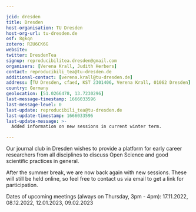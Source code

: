 ```yaml
---

jcid: dresden
title: Dresden
host-organisation: TU Dresden
host-org-url: tu-dresden.de
osf: 8gkqn
zotero: R2U6CK6G
website: 
twitter: DresdenTea
signup: reproducibilitea.dresden@gmail.com
organisers: [Verena Krall, Judith Herbers]
contact: reproducibili_tea@tu-dresden.de
additional-contact: [verena.krall@tu-dresden.de]
address: [TU Dresden, cfaed, KST 2301406, Verena Krall, 01062 Dresden]
country: Germany
geolocation: [51.0266478, 13.7230296]
last-message-timestamp: 1666033596
last-message-level: 0
last-update: reproducibili_tea@tu-dresden.de
last-update-timestamp: 1666033596
last-update-message: >-
  Added information on new sessions in current winter term.

---
```


Our journal club in Dresden wishes to provide a platform for early career researchers from all disciplines to discuss Open Science and good scientific practices in general. 

After the summer break, we are now back again with new sessions. These will still be held online, so feel free to contact us via email to get a link for participation.

Dates of upcoming meetings (always on Thursday, 3pm - 4pm): 
17.11.2022, 08.12.2022, 12.01.2023, 09.02.2023

